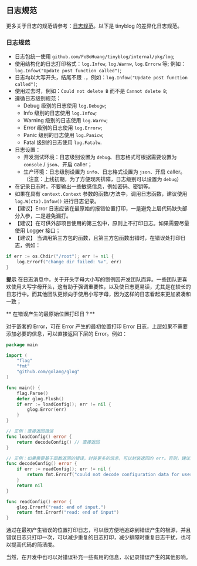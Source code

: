 ## 日志规范

更多关于日志的规范请参考：[日志规范](https://konglingfei.com/onex/convention/log.html)。以下是 tinyblog 的差异化日志规范。

### 日志规范

- 日志包统一使用 `github.com/FoBoHuang/tinyblog/internal/pkg/log`;
- 使用结构化的日志打印格式：`log.Infow`, `log.Warnw`, `log.Errorw` 等; 例如：`log.Infow("Update post function called")`;
- 日志均以大写开头，结尾不跟 `.`，例如：`log.Infow("Update post function called")`;
- 使用过去时，例如：`Could not delete B` 而不是 `Cannot delete B`;
- 遵循日志级别规范：
  - Debug 级别的日志使用 `log.Debugw`;
  - Info 级别的日志使用 `log.Infow`;
  - Warning 级别的日志使用 `log.Warnw`;
  - Error 级别的日志使用 `log.Errorw`;
  - Panic 级别的日志使用 `log.Panicw`;
  - Fatal 级别的日志使用 `log.Fatalw`.
- 日志设置：
  - 开发测试环境：日志级别设置为 `debug`、日志格式可根据需要设置为 `console` / `json`、开启 caller；
  - 生产环境：日志级别设置为 `info`、日志格式设置为 `json`、开启 caller。（注意：上线初期，为了方便现网排障，日志级别可以设置为 `debug`）
- 在记录日志时，不要输出一些敏感信息，例如密码、密钥等。
- 如果在具有 `context.Context` 参数的函数/方法中，调用日志函数，建议使用 `log.W(ctx).Infow()` 进行日志记录。
- 【建议】Error 日志应该在最原始的报错位置打印，一是避免上层代码缺失部分入参，二是避免漏打。
- 【建议】在可供外部项目使用的第三包中，原则上不打印日志。如果需要尽量使用 Logger 接口；
- 【建议】 当调用第三方包的函数，且第三方包函数出错时，在错误处打印日志，例如：
```go
if err := os.Chdir("/root"); err != nil {
    log.Errorf("change dir failed: %v", err)
}
```

**提示**
在日志消息中，关于开头字母大小写的惯例因开发团队而异。一些团队更喜欢使用大写字母开头，这有助于强调重要性，以及使日志更易读，尤其是在较长的日志行中。而其他团队更倾向于使用小写字母，因为这样的日志看起来更加紧凑和一致；

** 在错误产生的最原始位置打印日？**

对于嵌套的 Error，可在 Error 产生的最初位置打印 Error 日志，上层如果不需要添加必要的信息，可以直接返回下层的 Error。例如：

```go
package main

import (
	"flag"
	"fmt"
	"github.com/golang/glog"
)

func main() {
	flag.Parse()
	defer glog.Flush()
	if err := loadConfig(); err != nil {
		glog.Error(err)
	}
}

// 正例：直接返回错误
func loadConfig() error {
	return decodeConfig() // 直接返回
}

// 正例：如果需要基于函数返回的错误，封装更多的信息，可以封装返回的 err。否则，建议直接返回 err
func decodeConfig() error {
	if err := readConfig(); err != nil {
		return fmt.Errorf("could not decode configuration data for user %s: %v", "colin", err) // 添加必要的信息，用户名称
	}
	return nil
}

func readConfig() error {
	glog.Errorf("read: end of input.")
	return fmt.Errorf("read: end of input")
}
```

通过在最初产生错误的位置打印日志，可以很方便地追踪到错误产生的根源，并且错误日志只打印一次，可以减少重复的日志打印，减少排障时重复日志干扰，也可以提高代码的简洁度。

当然，在开发中也可以对错误补充一些有用的信息，以记录错误产生的其他影响。
